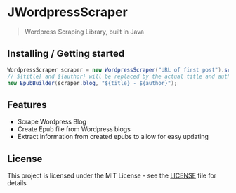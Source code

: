 # JWordpressScraper
> Wordpress Scraping Library, built in Java


## Installing / Getting started

```java
WordpressScraper scraper = new WordpressScraper("URL of first post").scrape();
// ${title} and ${author} will be replaced by the actual title and author of the blog.
new EpubBuilder(scraper.blog, "${title} - ${author}");
```


## Features

* Scrape Wordpress Blog
* Create Epub file from Wordpress blogs
* Extract information from created epubs to allow for easy updating

## License

This project is licensed under the MIT License - see the [LICENSE](LICENSE) file for details